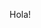 
<meta name="twitter:card" content="summary" />
<meta name="twitter:title" content="Vaccines Checks" />
<meta name="twitter:description" content="Select state and filter by 'latest'" />


Hola!
